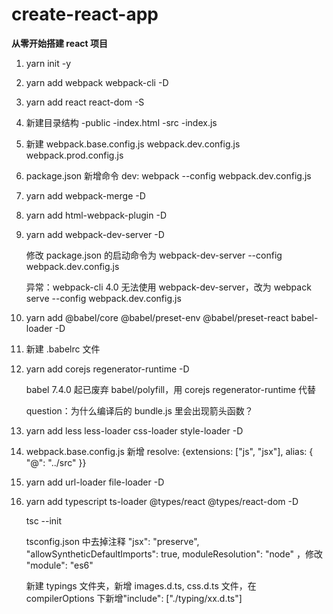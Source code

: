 # create-react-app

**从零开始搭建 react 项目**

1. yarn init -y

2. yarn add webpack webpack-cli -D

3. yarn add react react-dom -S

4. 新建目录结构
   -public
   -index.html
   -src
   -index.js

5. 新建 webpack.base.config.js webpack.dev.config.js webpack.prod.config.js

6. package.json 新增命令 dev: webpack --config webpack.dev.config.js

7. yarn add webpack-merge -D

8. yarn add html-webpack-plugin -D

9. yarn add webpack-dev-server -D

   修改 package.json 的启动命令为 webpack-dev-server --config webpack.dev.config.js

   异常：webpack-cli 4.0 无法使用 webpack-dev-server，改为 webpack serve --config webpack.dev.config.js

10. yarn add @babel/core @babel/preset-env @babel/preset-react babel-loader -D

11. 新建 .babelrc 文件

12. yarn add corejs regenerator-runtime -D

    babel 7.4.0 起已废弃 babel/polyfill，用 corejs regenerator-runtime 代替

    question：为什么编译后的 bundle.js 里会出现箭头函数？

13. yarn add less less-loader css-loader style-loader -D

14. webpack.base.config.js 新增 resolve: {extensions: ["js", "jsx"], alias: { "@": "../src" }}

15. yarn add url-loader file-loader -D

16. yarn add typescript ts-loader @types/react @types/react-dom -D

    tsc --init

    tsconfig.json 中去掉注释 "jsx": "preserve", "allowSyntheticDefaultImports": true, moduleResolution": "node" ，修改 "module": "es6"

    新建 typings 文件夹，新增 images.d.ts, css.d.ts 文件，在 compilerOptions 下新增"include": ["./typing/xx.d.ts"]
